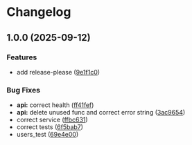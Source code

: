 # Changelog

## 1.0.0 (2025-09-12)


### Features

* add release-please ([9e1f1c0](https://github.com/n-korel/social-api/commit/9e1f1c07bad732bdbf2ceec4f77c99d55a5a26ce))


### Bug Fixes

* **api:** correct health ([ff41fef](https://github.com/n-korel/social-api/commit/ff41fef5da7263d1b8613f7d6bcf9726306a2864))
* **api:** delete unused func and correct error string ([3ac9654](https://github.com/n-korel/social-api/commit/3ac965447bb1c0e0571596815ebd84cfd775b9ad))
* correct service ([ffbc631](https://github.com/n-korel/social-api/commit/ffbc631547e011774a787dc667ffe9cc55d99676))
* correct tests ([6f5bab7](https://github.com/n-korel/social-api/commit/6f5bab706db1a8de499dd9b41f67c7875b1cb0dd))
* users_test ([69e4e00](https://github.com/n-korel/social-api/commit/69e4e00359e81de4a2d1ee2435bd5bcb64bc86b7))
